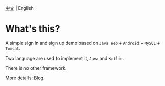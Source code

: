 [中文](https://github.com/2293736867/AndroidWebMysql/blob/main/README.md) | English

# What's this?
A simple sign in and sign up demo based on `Java Web` + `Android` + `MySQL` + `Tomcat`.

Two language are used to implement it, `Java` and `Kotlin`.

There is no other framework.

More details: [Blog](https://blog.csdn.net/qq_27525611/article/details/112745084).
